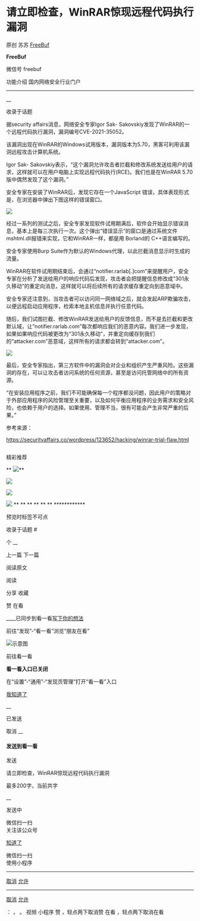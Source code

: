 #  请立即检查，WinRAR惊现远程代码执行漏洞

原创 苏苏  [ FreeBuf ](javascript:void\(0\);)

**FreeBuf** ![]()

微信号 freebuf

功能介绍 国内网络安全行业门户

____

__

收录于话题

据security affairs消息，网络安全专家Igor Sak-
Sakovskiy发现了WinRAR的一个远程代码执行漏洞，漏洞编号CVE-2021-35052。

该漏洞出现在WinRAR的Windows试用版本，漏洞版本为5.70，黑客可利用该漏洞远程攻击计算机系统。

Igor Sak-
Sakovskiy表示，“这个漏洞允许攻击者拦截和修改系统发送给用户的请求，这样就可以在用户电脑上实现远程代码执行(RCE)。我们也是在WinRAR
5.70 版中偶然发现了这个漏洞。”

安全专家在安装了WinRAR后，发现它存在一个JavaScript 错误，具体表现形式是，在浏览器中弹出下图这样的错误窗口。

![](https://gitee.com/fuli009/images/raw/master/public/20211023182336.png)

经过一系列的测试之后，安全专家发现软件试用期满后，软件会开始显示错误消息，基本上是每三次执行一次。这个弹出“错误显示”的窗口是通过系统文件mshtml.dll报错来实现，它和WinRAR一样，都是用
Borland的 C++语言编写的。

安全专家使用Burp Suite作为默认的Windows代理，以此拦截消息显示时生成的流量。

WinRAR在软件试用期结束后，会通过“notifier.rarlab[.]com”来提醒用户，安全专家在分析了发送给用户的响应代码后发现，攻击者会把提醒信息修改成“301永久移动”的重定向消息，这样就可以将后续所有的请求缓存重定向到恶意域中。

安全专家还注意到，当攻击者可以访问同一网络域之后，就会发起ARP欺骗攻击，以便远程启动应用程序，检索本地主机信息并执行任意代码。

随后，我们试图拦截、修改WinRAR发送给用户的反馈信息，而不是去拦截和更改默认域，让“notifier.rarlab.com”每次都响应我们的恶意内容。我们进一步发现，如果如果响应代码被更改为“301永久移动”，并重定向缓存到我们的“attacker.com”恶意域，这样所有的请求都会转到“attacker.com”。

![](https://gitee.com/fuli009/images/raw/master/public/20211023182343.png)

最后，安全专家指出，第三方软件中的漏洞会对企业和组织产生严重风险。这些漏洞的存在，可以让攻击者访问系统的任何资源，甚至是访问托管网络中的所有资源。

“在安装应用程序之前，我们不可能确保每一个程序都没问题，因此用户的策略对于外部应用程序的风险管理至关重要，以及如何平衡应用程序的业务需求和安全风险，也依赖于用户的选择。如果使用、管理不当，很有可能会产生非常严重的后果。”

参考来源：

https://securityaffairs.co/wordpress/123652/hacking/winrar-trial-flaw.html

![]()

  

精彩推荐

  
  
  
  
  
 **
**![](https://gitee.com/fuli009/images/raw/master/public/20211023182344.png)****  

[![](https://gitee.com/fuli009/images/raw/master/public/20211023182345.png)](https://mp.weixin.qq.com/s?__biz=Mzg2MTAwNzg1Ng==&mid=2247486647&idx=1&sn=13ae89f5104291b30864af54ff28ceda&scene=21#wechat_redirect)

[![](https://gitee.com/fuli009/images/raw/master/public/20211023182346.png)](https://mp.weixin.qq.com/s?__biz=Mzg2MTAwNzg1Ng==&mid=2247486625&idx=1&sn=b68fcc53d322bb9a2e43d00a112ca40d&chksm=ce1cf63ef96b7f287356248af6a7c190268d07993c30b87488a27f8b1a6cb71f68be08ea4b78&scene=21#wechat_redirect)

[![](https://gitee.com/fuli009/images/raw/master/public/20211023182347.png)](https://mp.weixin.qq.com/s?__biz=Mzg2MTAwNzg1Ng==&mid=2247486586&idx=1&sn=8fb235328402751e06c0578e05f3c905&scene=21#wechat_redirect)
** ** ** ** ** ** **![]()**************

预览时标签不可点

收录于话题 #

个 __

上一篇 下一篇

阅读原文

阅读

分享 收藏

赞 在看

____已同步到看一看[写下你的想法](javascript:;)

前往“发现”-“看一看”浏览“朋友在看”

![示意图](//res.wx.qq.com/mmbizwap/zh_CN/htmledition/images/pic/appmsg/pic_like_comment55871f.png)

前往看一看

**看一看入口已关闭**

在“设置”-“通用”-“发现页管理”打开“看一看”入口

[我知道了](javascript:;)

__

已发送

取消 __

####  发送到看一看

发送

请立即检查，WinRAR惊现远程代码执行漏洞

最多200字，当前共字

__

发送中

微信扫一扫  
关注该公众号

[知道了](javascript:;)

微信扫一扫  
使用小程序

****

[取消](javascript:void\(0\);) [允许](javascript:void\(0\);)

****

[取消](javascript:void\(0\);) [允许](javascript:void\(0\);)

： ， 。 视频 小程序 赞 ，轻点两下取消赞 在看 ，轻点两下取消在看

